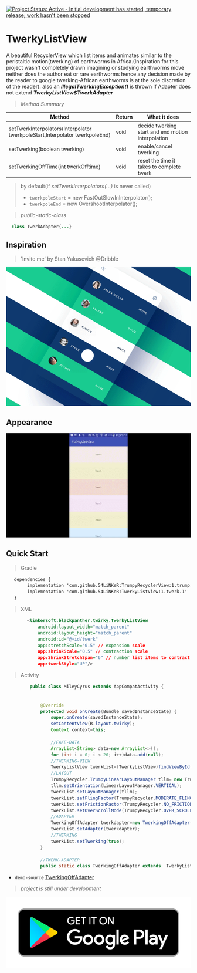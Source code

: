 [![Project Status: Active - Initial development has started, temporary release; work hasn't been stopped ](http://www.repostatus.org/badges/0.1.0/active.svg)](http://www.repostatus.org/#active)

TwerkyListView
=============
A beautiful RecyclerView which list items and animates similar to the peristaltic motion(twerking) of earthworms in Africa.(Inspiration
for this project wasn't completely drawn imagining or studying earthworms move neither does the author eat or rare earthworms hence any decision made by the reader to google twerking-African earthworms is at the sole discretion of the reader).
also an __*IllegalTwerkingException()*__ is thrown if Adapter does not extend __*TwerkyListView$TwerkAdapter*__

> *Method Summary*

| Method | Return | What it does | 
|----------|---------|--------|
| setTwerkInterpolators(Interpolator twerkpoleStart,Interpolator twerkpoleEnd) | void |  decide twerking start and end motion interpolation |
| setTwerking(boolean twerking) | void | enable/cancel twerking |
| setTwerkingOffTime(int twerkOfftime) | void | reset the time it takes to complete twerk |

> by default(if *setTwerkInterpolators(...)* is never called)
>    -  `twerkpoleStart` = new FastOutSlowInInterpolator();
>    - `twerkpoleEnd` = new OvershootInterpolator();

> *public-static-class*

```java
  class TwerkAdapter{...}
```
## Inspiration
> 'Invite me' by Stan Yakusevich @Dribble

![Demo](shots/inspiration.gif)

## Appearance

![Demo](shots/appearance.gif)

## Quick Start

> Gradle

```xml
   dependencies {
        implementation 'com.github.54LiNKeR:TrumpyRecyclerView:1.trump.2'
        implementation 'com.github.54LiNKeR:TwerkyListView:1.twerk.1'
   }
```

> XML

```xml
        <linkersoft.blackpanther.twirky.TwerkyListView
            android:layout_width="match_parent"
            android:layout_height="match_parent"
            android:id="@+id/twerk"
            app:stretchScale="0.5" // expansion scale
            app:shrinkScale="0.5" // contraction scale
            app:ShrinkStretchSpan="6" // number list items to contract and expand when twerking
            app:twerkStyle="UP"/>
```

> Activity

```java
         public class MileyCyrus extends AppCompatActivity {


             @Override
             protected void onCreate(Bundle savedInstanceState) {
                 super.onCreate(savedInstanceState);
                 setContentView(R.layout.twirky);
                 Context context=this;

                 //FAKE-DATA
                 ArrayList<String> data=new ArrayList<>();
                 for (int i = 0; i < 20; i++)data.add(null);
                 //TWERKING-VIEW
                 TwerkyListView twerkList=(TwerkyListView)findViewById(R.id.twerk);
                 //LAYOUT
                 TrumpyRecycler.TrumpyLinearLayoutManager tllm= new TrumpyRecycler.TrumpyLinearLayoutManager(context);
                 tllm.setOrientation(LinearLayoutManager.VERTICAL);
                 twerkList.setLayoutManager(tllm);
                 twerkList.setFlingFactor(TrumpyRecycler.MODERATE_FLING);
                 twerkList.setFrictionFactor(TrumpyRecycler.NO_FRICTION);
                 twerkList.setOverScrollMode(TrumpyRecycler.OVER_SCROLL_NEVER);
                 //ADAPTER
                 TwerkingOffAdapter twerkdapter=new TwerkingOffAdapter(context,R.layout.twerkrow,data);
                 twerkList.setAdapter(twerkdapter);
                 //TWERKING
                 twerkList.setTwerking(true);
             }

             //TWERK-ADAPTER
             public static class TwerkingOffAdapter extends  TwerkyListView.TwerkAdapter{...}
```
 - `demo-source` [TwerkingOffAdapter](https://gist.github.com/54LiNKeR/e22021d7b8b970d1f99bc2ca0a22f669)
 

 

> *project is still under development*

[![GooglePlay](shots/playstore_badge.png)](http://play.google.com/store/apps/details?id=linkersoft.blackpanther.twirkylistview)
